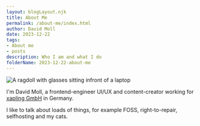 ```yaml
---
layout: blogLayout.njk
title: About Me
permalink: /about-me/index.html
author: David Moll
date: 2023-12-22
tags:
- About me
- posts
description: Who I am and what I do
folderName: 2023-12-22-about-me
---
```


![A ragdoll with glasses sitting infront of a laptop](../../assets/images/2023-12-22-about-me/cover.png)

I'm David Moll, a frontend-engineer UI/UX and content-creator working for [xapling GmbH](https://xapling.de) in Germany.

I like to talk about loads of things, for example FOSS, right-to-repair, selfhosting and my cats. 